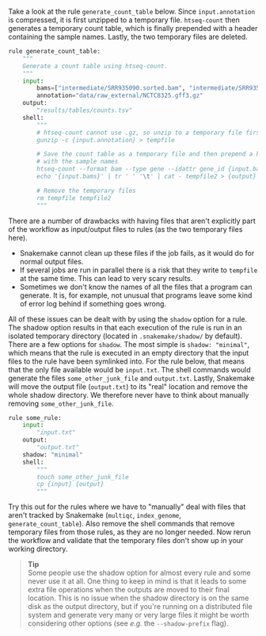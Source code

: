 Take a look at the rule `generate_count_table` below. Since `input.annotation`
is compressed, it is first unzipped to a temporary file. `htseq-count` then
generates a temporary count table, which is finally prepended with a header
containing the sample names. Lastly, the two temporary files are deleted.

```python
rule generate_count_table:
    """
    Generate a count table using htseq-count.
    """
    input:
        bams=["intermediate/SRR935090.sorted.bam", "intermediate/SRR935091.sorted.bam", "intermediate/SRR935092.sorted.bam"],
        annotation="data/raw_external/NCTC8325.gff3.gz"
    output:
        "results/tables/counts.tsv"
    shell:
        """
        # htseq-count cannot use .gz, so unzip to a temporary file first
        gunzip -c {input.annotation} > tempfile

        # Save the count table as a temporary file and then prepend a header line
        # with the sample names
        htseq-count --format bam --type gene --idattr gene_id {input.bams} tempfile > tempfile2
        echo '{input.bams}' | tr ' ' '\t' | cat - tempfile2 > {output}

        # Remove the temporary files
        rm tempfile tempfile2
        """
```

There are a number of drawbacks with having files that aren't explicitly part
of the workflow as input/output files to rules (as the two temporary files
here).

* Snakemake cannot clean up these files if the job fails, as it would do for
  normal output files.
* If several jobs are run in parallel there is a risk that they write to
  `tempfile` at the same time. This can lead to very scary results.
* Sometimes we don't know the names of all the files that a program can
  generate. It is, for example, not unusual that programs leave some kind of
  error log behind if something goes wrong.

All of these issues can be dealt with by using the `shadow` option for a rule.
The shadow option results in that each execution of the rule is run in an
isolated temporary directory (located in `.snakemake/shadow/` by default).
There are a few options for `shadow`. The most simple is `shadow: "minimal"`,
which means that the rule is executed in an empty directory that the input
files to the rule have been symlinked into. For the rule below, that means that
the only file available would be `input.txt`. The shell commands would generate
the files `some_other_junk_file` and `output.txt`. Lastly, Snakemake will move
the output file (`output.txt`) to its "real" location and remove the whole
shadow directory. We therefore never have to think about manually removing
`some_other_junk_file`.

```python
rule some_rule:
    input:
        "input.txt"
    output:
        "output.txt"
    shadow: "minimal"
    shell:
        """
        touch some_other_junk_file
        cp {input} {output}
        """
```

Try this out for the rules where we have to "manually" deal with files that
aren't tracked by Snakemake (`multiqc`, `index_genome`,
`generate_count_table`). Also remove the shell commands that remove temporary
files from those rules, as they are no longer needed. Now rerun the workflow
and validate that the temporary files don't show up in your working directory.

> **Tip** <br>
> Some people use the shadow option for almost every rule and some never
> use it at all. One thing to keep in mind is that it leads to some extra file
> operations when the outputs are moved to their final location. This is no
> issue when the shadow directory is on the same disk as the output directory,
> but if you're running on a distributed file system and generate very many
> or very large files it might be worth considering other options (see *e.g.*
> the `--shadow-prefix` flag).
